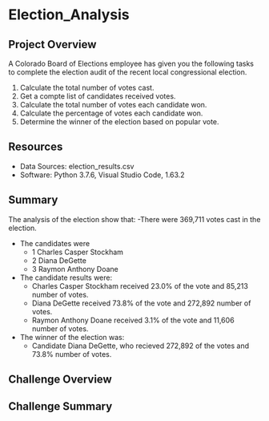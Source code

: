 # Election_Analysis

## Project Overview
A Colorado Board of Elections employee has given you the following tasks to complete the election audit of the recent local congressional election. 

1. Calculate the total number of votes cast. 
2. Get a compte list of candidates received votes. 
3. Calculate the total number of votes each candidate won.
4. Calculate the percentage  of votes each candidate won.
5. Determine the winner of the election based on popular vote. 

## Resources
- Data Sources: election_results.csv
- Software: Python 3.7.6, Visual Studio Code, 1.63.2

## Summary 
The analysis of the election show that:
-There were 369,711 votes cast in the election.
- The candidates were 
  - 1 Charles Casper Stockham
  - 2 Diana DeGette
  - 3 Raymon Anthony Doane
- The candidate results were:
  - Charles Casper Stockham received 23.0% of the vote and 85,213 number of votes. 
  - Diana DeGette received 73.8% of the vote and 272,892 number of votes.
  - Raymon Anthony Doane received 3.1% of the vote and 11,606 number of votes.
- The winner of the election was:
  - Candidate Diana DeGette, who recieved 272,892 of the votes and 73.8% number of votes. 

## Challenge Overview

## Challenge Summary

